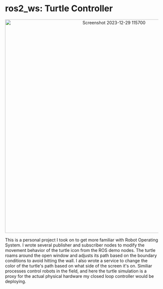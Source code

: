 # ros2_ws: Turtle Controller

<p align="center">
<img width="700" alt="Screenshot 2023-12-29 115700" src="https://github.com/toazbenj/ros2_ws/assets/90994176/f9a45fc5-82bf-438b-a17d-ef1f2cb21ce1">
</p>

This is a personal project I took on to get more familiar with Robot Operating System. I wrote several publisher and subscriber nodes to modify the movement behavior of the turtle icon from the ROS demo nodes. The turtle roams around the open window and adjusts its path based on the boundary conditions to avoid hitting the wall. I also wrote a service to change the color of the turtle's path based on what side of the screen it's on. Similiar processes control robots in the field, and here the turtle simulation is a proxy for the actual physical hardware my closed loop controller would be deploying.   
